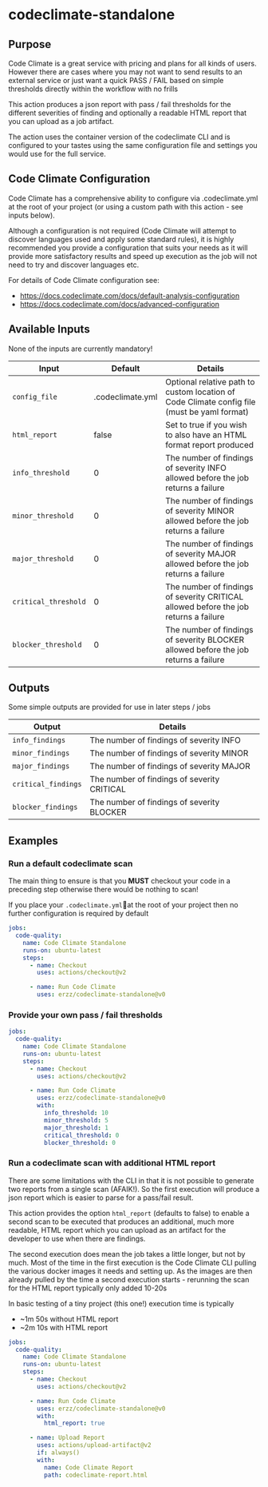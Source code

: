 # codeclimate-standalone

## Purpose

Code Climate is a great service with pricing and plans for all kinds of users. However there are cases where you may not want to send results to an external service or just want a quick PASS / FAIL based on simple thresholds directly within the workflow with no frills

This action produces a json report with pass / fail thresholds for the different severities of finding and optionally a readable HTML report that you can upload as a job artifact.

The action uses the container version of the codeclimate CLI and is configured to your tastes using the same configuration file and settings you would use for the full service.

## Code Climate Configuration

Code Climate has a comprehensive ability to configure via .codeclimate.yml at the root of your project (or using a custom path with this action - see inputs below).

Although a configuration is not required (Code Climate will attempt to discover languages used and apply some standard rules), it is highly recommended you provide a configuration that suits your needs as it will provide more satisfactory results and speed up execution as the job will not need to try and discover languages etc.

For details of Code Climate configuration see:

- https://docs.codeclimate.com/docs/default-analysis-configuration
- https://docs.codeclimate.com/docs/advanced-configuration

## Available Inputs

None of the inputs are currently mandatory!

| Input                | Default          | Details                                                                                     |
| -------------------- | ---------------- | ------------------------------------------------------------------------------------------- |
| `config_file`        | .codeclimate.yml | Optional relative path to custom location of Code Climate config file (must be yaml format) |
| `html_report`        | false            | Set to true if you wish to also have an HTML format report produced                         |
| `info_threshold`     | 0                | The number of findings of severity INFO allowed before the job returns a failure            |
| `minor_threshold`    | 0                | The number of findings of severity MINOR allowed before the job returns a failure           |
| `major_threshold`    | 0                | The number of findings of severity MAJOR allowed before the job returns a failure           |
| `critical_threshold` | 0                | The number of findings of severity CRITICAL allowed before the job returns a failure        |
| `blocker_threshold`  | 0                | The number of findings of severity BLOCKER allowed before the job returns a failure         |

## Outputs

Some simple outputs are provided for use in later steps / jobs

| Output              | Details                                     |
| ------------------- | ------------------------------------------- |
| `info_findings`     | The number of findings of severity INFO     |
| `minor_findings`    | The number of findings of severity MINOR    |
| `major_findings`    | The number of findings of severity MAJOR    |
| `critical_findings` | The number of findings of severity CRITICAL |
| `blocker_findings`  | The number of findings of severity BLOCKER  |

## Examples

### Run a default codeclimate scan

The main thing to ensure is that you **MUST** checkout your code in a preceding step otherwise there would be nothing to scan!

If you place your `.codeclimate.yml`at the root of your project then no further configuration is required by default

```yaml
jobs:
  code-quality:
    name: Code Climate Standalone
    runs-on: ubuntu-latest
    steps:
      - name: Checkout
        uses: actions/checkout@v2

      - name: Run Code Climate
        uses: erzz/codeclimate-standalone@v0
```

### Provide your own pass / fail thresholds

```yaml
jobs:
  code-quality:
    name: Code Climate Standalone
    runs-on: ubuntu-latest
    steps:
      - name: Checkout
        uses: actions/checkout@v2

      - name: Run Code Climate
        uses: erzz/codeclimate-standalone@v0
        with:
          info_threshold: 10
          minor_threshold: 5
          major_threshold: 1
          critical_threshold: 0
          blocker_threshold: 0
```

### Run a codeclimate scan with additional HTML report

There are some limitations with the CLI in that it is not possible to generate two reports from a single scan (AFAIK!). So the first execution will produce a json report which is easier to parse for a pass/fail result.

This action provides the option `html_report` (defaults to false) to enable a second scan to be executed that produces an additional, much more readable, HTML report which you can upload as an artifact for the developer to use when there are findings.

The second execution does mean the job takes a little longer, but not by much. Most of the time in the first execution is the Code Climate CLI pulling the various docker images it needs and setting up. As the images are then already pulled by the time a second execution starts - rerunning the scan for the HTML report typically only added 10-20s

In basic testing of a tiny project (this one!) execution time is typically

- ~1m 50s without HTML report
- ~2m 10s with HTML report

```yaml
jobs:
  code-quality:
    name: Code Climate Standalone
    runs-on: ubuntu-latest
    steps:
      - name: Checkout
        uses: actions/checkout@v2

      - name: Run Code Climate
        uses: erzz/codeclimate-standalone@v0
        with:
          html_report: true

      - name: Upload Report
        uses: actions/upload-artifact@v2
        if: always()
        with:
          name: Code Climate Report
          path: codeclimate-report.html
```
